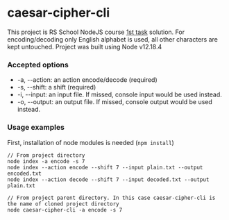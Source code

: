 # caesar-cipher-cli
This project is RS School NodeJS course [1st task](https://github.com/rolling-scopes-school/nodejs-course-template/blob/master/TASKS.md) solution.
For encoding/decoding only English alphabet is used, all other characters are kept untouched.
Project was built using Node v12.18.4

### Accepted options
* -a, --action: an action encode/decode (required)
* -s, --shift: a shift (required)
* -i, --input: an input file. If missed, console input would be used instead.
* -o, --output: an output file. If missed, console output would be used instead.

### Usage examples
First, installation of node modules is needed (```npm install```)
```
// From project directory
node index -a encode -s 7
node index --action encode --shift 7 --input plain.txt --output encoded.txt
node index --action decode --shift 7 --input decoded.txt --output plain.txt

// From project parent directory. In this case caesar-cipher-cli is the name of cloned project directory
node caesar-cipher-cli -a encode -s 7
```
